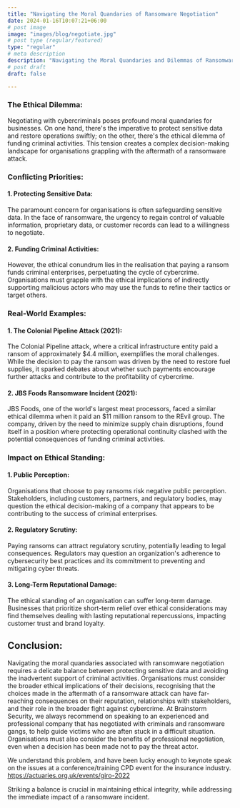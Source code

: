 ```yaml
---
title: "Navigating the Moral Quandaries of Ransomware Negotiation"
date: 2024-01-16T10:07:21+06:00
# post image
image: "images/blog/negotiate.jpg"
# post type (regular/featured)
type: "regular"
# meta description
description: "Navigating the Moral Quandaries and Dilemmas of Ransomware Negotiation"
# post draft
draft: false

---
```


### The Ethical Dilemma:
Negotiating with cybercriminals poses profound moral quandaries for businesses. On one hand, there's the imperative to protect sensitive data and restore operations swiftly; on the other, there's the ethical dilemma of funding criminal activities. This tension creates a complex decision-making landscape for organisations grappling with the aftermath of a ransomware attack.

### Conflicting Priorities:

#### 1. Protecting Sensitive Data:
The paramount concern for organisations is often safeguarding sensitive data. In the face of ransomware, the urgency to regain control of valuable information, proprietary data, or customer records can lead to a willingness to negotiate.

#### 2. Funding Criminal Activities:
However, the ethical conundrum lies in the realisation that paying a ransom funds criminal enterprises, perpetuating the cycle of cybercrime. Organisations must grapple with the ethical implications of indirectly supporting malicious actors who may use the funds to refine their tactics or target others.

### Real-World Examples:

#### 1. The Colonial Pipeline Attack (2021):
The Colonial Pipeline attack, where a critical infrastructure entity paid a ransom of approximately $4.4 million, exemplifies the moral challenges. While the decision to pay the ransom was driven by the need to restore fuel supplies, it sparked debates about whether such payments encourage further attacks and contribute to the profitability of cybercrime.

#### 2. JBS Foods Ransomware Incident (2021):
JBS Foods, one of the world's largest meat processors, faced a similar ethical dilemma when it paid an $11 million ransom to the REvil group. The company, driven by the need to minimize supply chain disruptions, found itself in a position where protecting operational continuity clashed with the potential consequences of funding criminal activities.

### Impact on Ethical Standing:

#### 1. Public Perception:
Organisations that choose to pay ransoms risk negative public perception. Stakeholders, including customers, partners, and regulatory bodies, may question the ethical decision-making of a company that appears to be contributing to the success of criminal enterprises.

#### 2. Regulatory Scrutiny:
Paying ransoms can attract regulatory scrutiny, potentially leading to legal consequences. Regulators may question an organization's adherence to cybersecurity best practices and its commitment to preventing and mitigating cyber threats.

#### 3. Long-Term Reputational Damage:
The ethical standing of an organisation can suffer long-term damage. Businesses that prioritize short-term relief over ethical considerations may find themselves dealing with lasting reputational repercussions, impacting customer trust and brand loyalty.

## Conclusion:

Navigating the moral quandaries associated with ransomware negotiation requires a delicate balance between protecting sensitive data and avoiding the inadvertent support of criminal activities. Organisations must consider the broader ethical implications of their decisions, recognising that the choices made in the aftermath of a ransomware attack can have far-reaching consequences on their reputation, relationships with stakeholders, and their role in the broader fight against cybercrime. At Brainstorm Security, we always recommend on speaking to an experienced and professional company that has negotiated with criminals and ransomware gangs, to help guide victims who are aften stuck in a difficult situation. Organisations must also consider the benefits of professional negotiation, even when a decision has been made not to pay the threat actor. 

We understand this problem, and have been lucky enough to keynote speak on the issues at a conference/training CPD event for the insurance industry. https://actuaries.org.uk/events/giro-2022  

Striking a balance is crucial in maintaining ethical integrity, while addressing the immediate impact of a ransomware incident.
